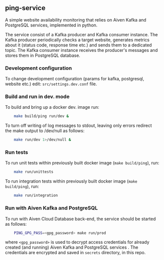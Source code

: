 ## ping-service

A simple website availability monitoring that relies on Aiven Kafka and PostgreSQL services, implemented in python.

The service consist of a Kafka producer and Kafka consumer instance. The Kafka producer periodically checks a target website, generates metrics about it (status code, response time etc.) and sends them to a dedicated topic. The Kafka consumer instance receives the producer's messages and stores them in PostgreSQL database.

### Development configuration
To change development configuration (params for kafka, postgresql, website etc.) edit: `src/settings.dev.conf` file.

### Build and run in dev. mode
To build and bring up a docker dev. image run:

```bash
    make build/ping run/dev &
```
To turn off writing of log messages to stdout, leaving only errors redirect the make output to /dev/null as follows:

```bash
    make run/dev 1>/dev/null &
```

### Run tests

To run unit tests within previously built docker image (`make build/ping`), run:
```bash
    make run/unittests
```

To run integration tests within previously built docker image (`make build/ping`), run:
```bash
    make run/integration
```

### Run with Aiven Kafka and PostgreSQL
To run with Aiven Cloud Database back-end, the service should be started as follows:

```bash
    PING_GPG_PASS=<gpg_password> make run/prod
```

where `<gpg_password>` is used to decrypt access credentials for already created (and running) Aiven Kafka and PostgreSQL services . The credentials are encrypted and saved in `secrets` directory, in this repo.





